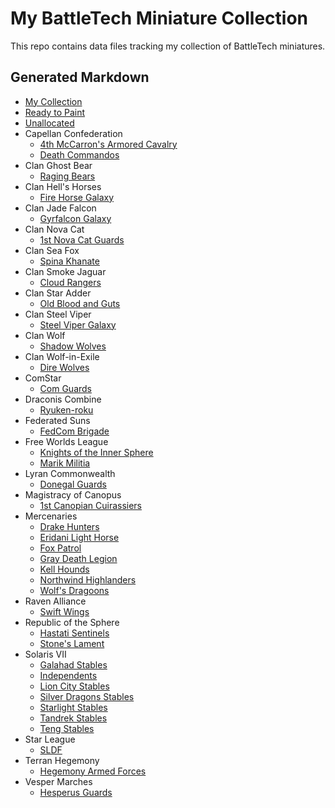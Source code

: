 # My BattleTech Miniature Collection

This repo contains data files tracking my collection of BattleTech miniatures.

## Generated Markdown
- [My Collection](md/collection.md)
- [Ready to Paint](md/ready-to-paint.md)
- [Unallocated](md/unallocated.md)
- Capellan Confederation
  - [4th McCarron's Armored Cavalry](md/4th-mccarrons-armored-cavalry.md)
  - [Death Commandos](md/death-commandos.md)
- Clan Ghost Bear
  - [Raging Bears](md/raging-bears.md)
- Clan Hell's Horses
  - [Fire Horse Galaxy](md/fire-horse-galaxy.md)
- Clan Jade Falcon
  - [Gyrfalcon Galaxy](md/gyrfalcon-galaxy.md)
- Clan Nova Cat
  - [1st Nova Cat Guards](md/1st-nova-cat-guards.md)
- Clan Sea Fox
  - [Spina Khanate](md/spina-khanate.md)
- Clan Smoke Jaguar
  - [Cloud Rangers](md/cloud-rangers.md)
- Clan Star Adder
  - [Old Blood and Guts](md/old-blood-and-guts.md)
- Clan Steel Viper
  - [Steel Viper Galaxy](md/steel-viper-galaxy.md)
- Clan Wolf
  - [Shadow Wolves](md/shadow-wolves.md)
- Clan Wolf-in-Exile
  - [Dire Wolves](md/dire-wolves.md)
- ComStar
  - [Com Guards](md/com-guards.md)
- Draconis Combine
  - [Ryuken-roku](md/ryuken-roku.md)
- Federated Suns
  - [FedCom Brigade](md/fedcom-brigade.md)
- Free Worlds League
  - [Knights of the Inner Sphere](md/knights-of-the-inner-sphere.md)
  - [Marik Militia](md/marik-militia.md)
- Lyran Commonwealth
  - [Donegal Guards](md/donegal-guards.md)
- Magistracy of Canopus
  - [1st Canopian Cuirassiers](md/1st-canopian-cuirassiers.md)
- Mercenaries
  - [Drake Hunters](md/drake-hunters.md)
  - [Eridani Light Horse](md/eridani-light-horse.md)
  - [Fox Patrol](md/fox-patrol.md)
  - [Gray Death Legion](md/gray-death-legion.md)
  - [Kell Hounds](md/kell-hounds.md)
  - [Northwind Highlanders](md/northwind-highlanders.md)
  - [Wolf's Dragoons](md/wolfs-dragoons.md)
- Raven Alliance
  - [Swift Wings](md/swift-wings.md)
- Republic of the Sphere
  - [Hastati Sentinels](md/hastati-sentinels.md)
  - [Stone's Lament](md/stones-lament.md)
- Solaris VII
  - [Galahad Stables](md/galahad-stables.md)
  - [Independents](md/independents.md)
  - [Lion City Stables](md/lion-city-stables.md)
  - [Silver Dragons Stables](md/silver-dragons-stables.md)
  - [Starlight Stables](md/starlight-stables.md)
  - [Tandrek Stables](md/tandrek-stables.md)
  - [Teng Stables](md/teng-stables.md)
- Star League
  - [SLDF](md/sldf.md)
- Terran Hegemony
  - [Hegemony Armed Forces](md/hegemony-armed-forces.md)
- Vesper Marches
  - [Hesperus Guards](md/hesperus-guards.md)
